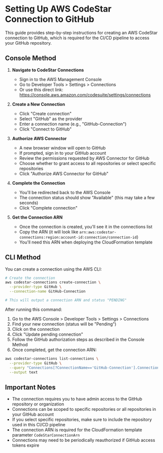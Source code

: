 # Setting Up AWS CodeStar Connection to GitHub

This guide provides step-by-step instructions for creating an AWS CodeStar connection to GitHub, which is required for the CI/CD pipeline to access your GitHub repository.

## Console Method

1. **Navigate to CodeStar Connections**
   - Sign in to the AWS Management Console
   - Go to Developer Tools > Settings > Connections
   - Or use this direct link: https://console.aws.amazon.com/codesuite/settings/connections

2. **Create a New Connection**
   - Click "Create connection"
   - Select "GitHub" as the provider
   - Enter a connection name (e.g., "GitHub-Connection")
   - Click "Connect to GitHub"

3. **Authorize AWS Connector**
   - A new browser window will open to GitHub
   - If prompted, sign in to your GitHub account
   - Review the permissions requested by AWS Connector for GitHub
   - Choose whether to grant access to all repositories or select specific repositories
   - Click "Authorize AWS Connector for GitHub"

4. **Complete the Connection**
   - You'll be redirected back to the AWS Console
   - The connection status should show "Available" (this may take a few seconds)
   - Click "Complete connection"

5. **Get the Connection ARN**
   - Once the connection is created, you'll see it in the connections list
   - Copy the ARN (it will look like `arn:aws:codestar-connections:region:account-id:connection/connection-id`)
   - You'll need this ARN when deploying the CloudFormation template

## CLI Method

You can create a connection using the AWS CLI:

```bash
# Create the connection
aws codestar-connections create-connection \
  --provider-type GitHub \
  --connection-name GitHub-Connection

# This will output a connection ARN and status "PENDING"
```

After running this command:

1. Go to the AWS Console > Developer Tools > Settings > Connections
2. Find your new connection (status will be "Pending")
3. Click on the connection
4. Click "Update pending connection"
5. Follow the GitHub authorization steps as described in the Console Method
6. Once completed, get the connection ARN:

```bash
aws codestar-connections list-connections \
  --provider-type GitHub \
  --query "Connections[?ConnectionName=='GitHub-Connection'].ConnectionArn" \
  --output text
```

## Important Notes

- The connection requires you to have admin access to the GitHub repository or organization
- Connections can be scoped to specific repositories or all repositories in your GitHub account
- If you select specific repositories, make sure to include the repository used in this CI/CD pipeline
- The connection ARN is required for the CloudFormation template parameter `CodeStarConnectionArn`
- Connections may need to be periodically reauthorized if GitHub access tokens expire